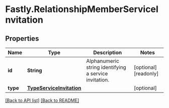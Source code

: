 # Fastly.RelationshipMemberServiceInvitation

## Properties

Name | Type | Description | Notes
------------ | ------------- | ------------- | -------------
**id** | **String** | Alphanumeric string identifying a service invitation. | [optional] [readonly] 
**type** | [**TypeServiceInvitation**](TypeServiceInvitation.md) |  | [optional] 



[[Back to API list]](../../README.md#endpoints) [[Back to README]](../../README.md)
